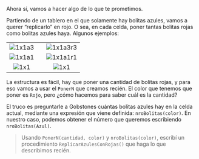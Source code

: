 Ahora sí, vamos a hacer algo de lo que te prometimos.

Partiendo de un tablero en el que solamente hay bolitas azules, vamos a querer “replicarlo” en rojo. O sea, en cada celda, poner tantas bolitas rojas como bolitas azules haya. Algunos ejemplos:

||||
|:-:|:-:|:-:|
|![1x1a3](https://raw.githubusercontent.com/sagrado-corazon-alcal/mumuki-fundamentos-gobstones-guia-3-repeticion-simple/master/1x1a3.png)|<i class="fa fa-arrow-right"></i>|![1x1a3r3](https://raw.githubusercontent.com/sagrado-corazon-alcal/mumuki-fundamentos-gobstones-guia-3-repeticion-simple/master/1x1a3r3.png)|
|![1x1a1](https://raw.githubusercontent.com/sagrado-corazon-alcal/mumuki-fundamentos-gobstones-guia-3-repeticion-simple/master/1x1a1.png)|<i class="fa fa-arrow-right"></i>|![1x1a1r1](https://raw.githubusercontent.com/sagrado-corazon-alcal/mumuki-fundamentos-gobstones-guia-3-repeticion-simple/master/1x1a1r1.png)|
|![1x1](https://raw.githubusercontent.com/sagrado-corazon-alcal/mumuki-fundamentos-gobstones-guia-3-repeticion-simple/master/1x1.png)|<i class="fa fa-arrow-right"></i>|![1x1](https://raw.githubusercontent.com/sagrado-corazon-alcal/mumuki-fundamentos-gobstones-guia-3-repeticion-simple/master/1x1.png)|

La estructura es fácil, hay que poner una cantidad de bolitas rojas, y para eso vamos a usar el `PonerN` que creamos recién. El color que tenemos que poner es `Rojo`, pero ¿cómo hacemos para saber cuál es la cantidad?

El truco es preguntarle a Gobstones cuántas bolitas azules hay en la celda actual, mediante una expresión que viene definida: `nroBolitas(color)`. En nuestro caso, podemos obtener el número que queremos escribiendo `nroBolitas(Azul)`.

> Usando `PonerN(cantidad, color)` y `nroBolitas(color)`, escribí un procedimiento `ReplicarAzulesConRojas()` que haga lo que describimos recién.
